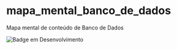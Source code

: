 # mapa_mental_banco_de_dados
Mapa mental de conteúdo de Banco de Dados

![Badge em Desenvolvimento](http://img.shields.io/static/v1?label=STATUS&message=EM%20DESENVOLVIMENTO&color=GREEN&style=for-the-badge)
